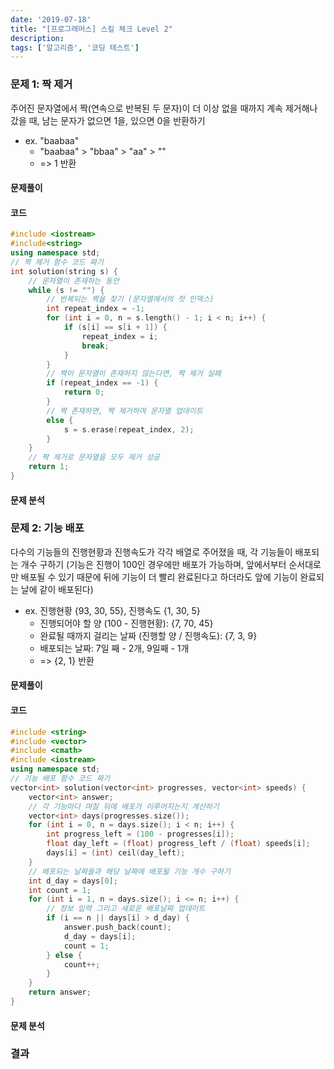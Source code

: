 ```yaml
---
date: '2019-07-18'
title: "[프로그래머스] 스킬 체크 Level 2"
description: 
tags: ['알고리즘', '코딩 테스트']
---
```


### 문제 1: 짝 제거
주어진 문자열에서 짝(연속으로 반복된 두 문자)이 더 이상 없을 때까지 계속 제거해나갔을 때, 남는 문자가 없으면 1을, 있으면 0을 반환하기
 - ex. "baabaa" 
    - "baabaa" > "bbaa" > "aa" > ""
    - => 1 반환

#### 문제풀이

#### 코드
```cpp
#include <iostream>
#include<string>
using namespace std;
// 짝 제거 함수 코드 짜기
int solution(string s) {
    // 문자열이 존재하는 동안
    while (s != "") {
        // 반복되는 짝을 찾기 (문자열에서의 첫 인덱스)
        int repeat_index = -1;
        for (int i = 0, n = s.length() - 1; i < n; i++) {
            if (s[i] == s[i + 1]) {
                repeat_index = i;
                break;
            }
        }
        // 짝이 문자열이 존재하지 않는다면, 짝 제거 실패 
        if (repeat_index == -1) {
            return 0;
        }
        // 짝 존재하면, 짝 제거하여 문자열 업데이트
        else {
            s = s.erase(repeat_index, 2);
        }
    }
    // 짝 제거로 문자열을 모두 제거 성공
    return 1;
}
```

#### 문제 분석

### 문제 2: 기능 배포
다수의 기능들의 진행현황과 진행속도가 각각 배열로 주어졌을 때, 각 기능들이 배포되는 개수 구하기 (기능은 진행이 100인 경우에만 배포가 가능하며, 앞에서부터 순서대로만 배포될 수 있기 때문에 뒤에 기능이 더 빨리 완료된다고 하더라도 앞에 기능이 완료되는 날에 같이 배포된다)
- ex. 진행현황 {93, 30, 55}, 진행속도 {1, 30, 5}
    - 진행되어야 할 양 (100 - 진행현황): {7, 70, 45}
    - 완료될 때까지 걸리는 날짜 (진행할 양 / 진행속도): {7, 3, 9}
    - 배포되는 날짜: 7일 째 - 2개, 9일째 - 1개
    - => {2, 1} 반환

#### 문제풀이

#### 코드
```cpp
#include <string>
#include <vector>
#include <cmath>
#include <iostream>
using namespace std;
// 기능 배포 함수 코드 짜기
vector<int> solution(vector<int> progresses, vector<int> speeds) {
    vector<int> answer;
    // 각 기능마다 며칠 뒤에 배포가 이루어지는지 계산하기
    vector<int> days(progresses.size());
    for (int i = 0, n = days.size(); i < n; i++) {
        int progress_left = (100 - progresses[i]);
        float day_left = (float) progress_left / (float) speeds[i];
        days[i] = (int) ceil(day_left);
    }
    // 배포되는 날짜들과 해당 날짜에 배포될 기능 개수 구하기
    int d_day = days[0];
    int count = 1;
    for (int i = 1, n = days.size(); i <= n; i++) {
        // 정보 입력 그리고 새로운 배포날짜 업데이트
        if (i == n || days[i] > d_day) {
            answer.push_back(count);
            d_day = days[i];
            count = 1;
        } else {
            count++;
        }
    }
    return answer;
}
```

#### 문제 분석

### 결과